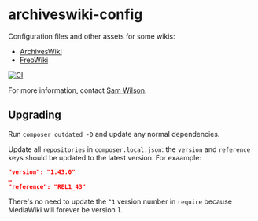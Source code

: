 # archiveswiki-config

Configuration files and other assets for some wikis:

* [ArchivesWiki](https://archives.org.au)
* [FreoWiki](https://freo.wiki)

[![CI](https://github.com/samwilson/archiveswiki-config/actions/workflows/ci.yml/badge.svg)](https://github.com/samwilson/archiveswiki-config/actions/workflows/ci.yml)

For more information, contact [Sam Wilson](https://samwilson.id.au).

## Upgrading

Run `composer outdated -D` and update any normal dependencies.

Update all `repositories` in `composer.local.json`:
the `version` and `reference` keys should be updated to the latest version.
For exaample:

```json
"version": "1.43.0"
…
"reference": "REL1_43"
```

There's no need to update the `^1` version number in `require` because MediaWiki will forever be version 1.
